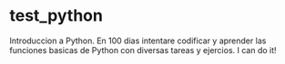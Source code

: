 # test_python
Introduccion a Python. En 100 dias intentare codificar y aprender las funciones basicas de Python con diversas tareas y ejercios. I can do it!